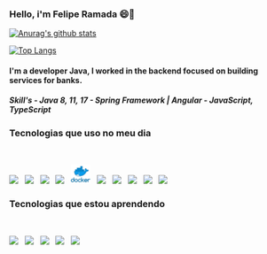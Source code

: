 ### Hello, i'm Felipe Ramada 😄💬 

[![Anurag's github stats](https://github-readme-stats.vercel.app/api?username=ramada32)](https://github.com/anuraghazra/github-readme-stats) <br>

[![Top Langs](https://github-readme-stats.vercel.app/api/top-langs/?username=ramada32)](https://github.com/anuraghazra/github-readme-stats) <br>

#### I'm a developer Java, I worked in the backend focused on building services for banks.

##### Skill's - Java 8, 11, 17 - Spring Framework | Angular - JavaScript, TypeScript 

### Tecnologias que uso no meu dia

<br>
<p>
<p>
<img src="https://img.shields.io/badge/Java-ED8B00?style=for-the-badge&logo=openjdk&logoColor=white"/>
&nbsp;
 <img src="https://img.shields.io/badge/Elastic_Search-005571?style=for-the-badge&logo=elasticsearch&logoColor=white"/>
&nbsp;
 <img src="https://img.shields.io/badge/redis-%23DD0031.svg?&style=for-the-badge&logo=redis&logoColor=white"/>
&nbsp;
 <img src="https://img.shields.io/badge/PHP-777BB4?style=for-the-badge&logo=php&logoColor=white"/>
&nbsp;
<img src="https://raw.githubusercontent.com/github/explore/80688e429a7d4ef2fca1e82350fe8e3517d3494d/topics/docker/docker.png" height="35px"/>
&nbsp;
<img src="https://img.shields.io/badge/MySQL-00000F?style=for-the-badge&logo=mysql&logoColor=white"/>
&nbsp;
<img src="https://img.shields.io/badge/PostgreSQL-316192?style=for-the-badge&logo=postgresql&logoColor=white"/> 
&nbsp;
<img src="https://img.shields.io/badge/HTML5-E34F26?style=for-the-badge&logo=html5&logoColor=white"/> 
 &nbsp; 
<img src="https://img.shields.io/badge/CSS3-1572B6?style=for-the-badge&logo=css3&logoColor=white"/> 
 &nbsp; 
 <img src="https://img.shields.io/badge/Amazon_AWS-FF9900?style=for-the-badge&logo=amazonaws&logoColor=white"/> 
 &nbsp; 
 </p>
 
 ### Tecnologias que estou aprendendo

<br>
<p>
<p>
 <img src="https://img.shields.io/badge/JavaScript-F7DF1E?style=for-the-badge&logo=javascript&logoColor=black"/>
&nbsp;  
 <img src="https://img.shields.io/badge/microsoft%20azure-0089D6?style=for-the-badge&logo=microsoft-azure&logoColor=white"/>
&nbsp;  
<img src="https://img.shields.io/badge/TypeScript-007ACC?style=for-the-badge&logo=typescript&logoColor=white"/>
&nbsp;
<img src="https://img.shields.io/badge/Angular-DD0031?style=for-the-badge&logo=angular&logoColor=white"/>
&nbsp;
<img src="https://img.shields.io/badge/Unity-100000?style=for-the-badge&logo=unity&logoColor=white"/>
&nbsp;
</p>
<!--
**ramada32/ramada32** is a ✨ _special_ ✨ repository because its `README.md` (this file) appears on your GitHub profile.

Here are some ideas to get you started:

- 🔭 I’m currently working on ...
- 🌱 I’m currently learning ...
- 👯 I’m looking to collaborate on ...
- 🤔 I’m looking for help with ...
- 💬 Ask me about ...
- 📫 How to reach me: ...
- 😄 Pronouns: ...
- ⚡ Fun fact: ...
-->
